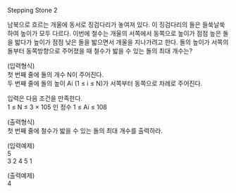 Stepping Stone 2

남북으로 흐르는 개울에 동서로 징검다리가 놓여져 있다. 이 징검다리의 돌은 들쑥날쑥하여 높이가 모두 다르다. 
이번에 철수는 개울의 서쪽에서 동쪽으로 높이가 점점 높은 돌을 밟다가 높이가 점점 낮은 돌을 밟으면서 개울을 지나가려고 한다. 돌의 높이가 서쪽의 돌부터 동쪽방향으로 주어졌을 때 철수가 밟을 수 있는 돌의 최대 개수는?

(입력형식) <br>
첫 번째 줄에 돌의 개수 N이 주어진다. <br>
두 번째 줄에 돌의 높이 Ai (1 ≤ i ≤ N)가 서쪽부터 동쪽으로 차례로 주어진다. 

입력은 다음 조건을 만족한다. <br>
1 ≤ N ≤ 3 × 105 인 정수 
1 ≤ Ai ≤ 108

(출력형식) <br>
첫 번째 줄에 철수가 밟을 수 있는 돌의 최대 개수를 출력하라.

(입력예제) <br>
5 <br>
3 2 4 5 1

(출력예제) <br>
4

